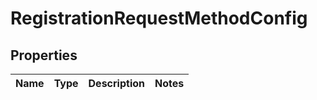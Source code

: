 

# RegistrationRequestMethodConfig

## Properties

Name | Type | Description | Notes
------------ | ------------- | ------------- | -------------



